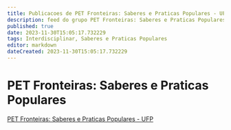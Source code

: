 ```yaml
---
title: Publicacoes de PET Fronteiras: Saberes e Praticas Populares - UFP 
description: feed do grupo PET Fronteiras: Saberes e Praticas Populares - UFP
published: true
date: 2023-11-30T15:05:17.732229
tags: Interdisciplinar, Saberes e Praticas Populares
editor: markdown
dateCreated: 2023-11-30T15:05:17.732229
---
```


# PET Fronteiras: Saberes e Praticas Populares
[PET Fronteiras: Saberes e Praticas Populares - UFP](/grupo/192PETFronteirasSaberesePraticasPopularesUFP)
